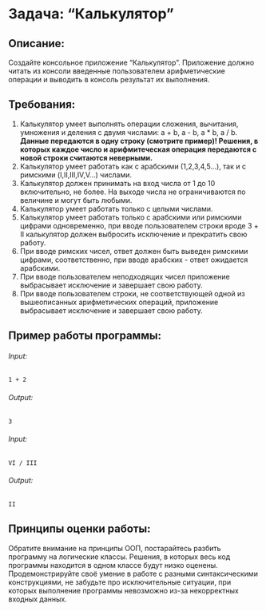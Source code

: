 # Задача: “Калькулятор”

## Описание:

Создайте консольное приложение “Калькулятор”. Приложение должно читать из консоли введенные пользователем  арифметические операции и выводить в консоль результат их выполнения.

## Требования:

1. Калькулятор умеет выполнять операции сложения, вычитания, умножения и деления с двумя числами: a + b, a - b, a * b, a / b.   **Данные передаются в одну строку  (смотрите пример)! Решения, в которых каждое число и арифмитеческая  операция передаются с новой строки считаются неверными.** 
2. Калькулятор умеет работать как с арабскими (1,2,3,4,5…), так и с римскими (I,II,III,IV,V…) числами.
3. Калькулятор должен принимать на вход числа от 1 до 10  включительно, не более. На выходе числа не ограничиваются по величине и  могут быть любыми.
4. Калькулятор умеет работать только с целыми числами.
5. Калькулятор умеет работать только с арабскими или римскими   цифрами одновременно, при вводе пользователем строки вроде 3 + II  калькулятор должен выбросить исключение и прекратить свою работу.
6. При вводе римских чисел, ответ должен быть выведен римскими  цифрами, соответственно, при вводе арабских - ответ ожидается арабскими.
7. При вводе пользователем неподходящих чисел приложение выбрасывает исключение и завершает свою работу.
8. При вводе пользователем строки, не соответствующей одной из  вышеописанных арифметических операций, приложение выбрасывает исключение и завершает свою работу.

## Пример работы программы:

###### Input:

```
1 + 2
```

###### Output:

```
3
```

###### Input:

```
VI / III
```

###### Output:

```
II
```

## Принципы оценки работы:

Обратите внимание на принципы ООП, постарайтесь разбить программу на логические классы.  Решения, в которых весь код программы находится в одном классе будут низко оценены. Продемонстрируйте своё умение в работе с разными синтаксическими  конструкциями, не забудьте про исключительные ситуации, при которых  выполнение программы невозможно из-за некорректных входных данных.
